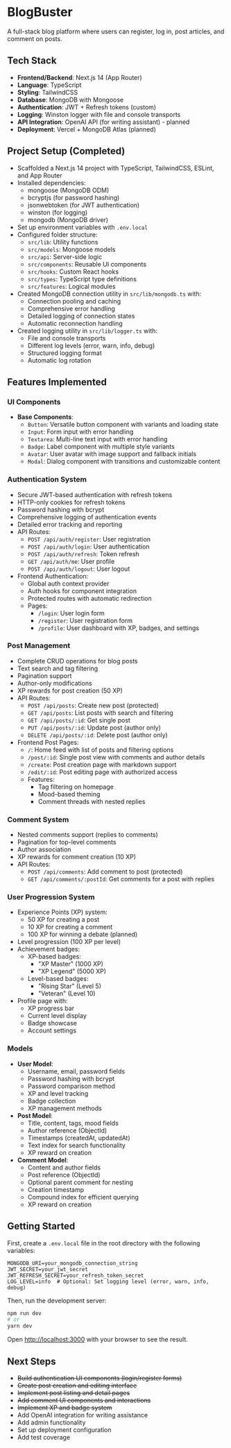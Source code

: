# BlogBuster

A full-stack blog platform where users can register, log in, post articles, and comment on posts.

## Tech Stack

- **Frontend/Backend**: Next.js 14 (App Router)
- **Language**: TypeScript
- **Styling**: TailwindCSS
- **Database**: MongoDB with Mongoose
- **Authentication**: JWT + Refresh tokens (custom)
- **Logging**: Winston logger with file and console transports
- **API Integration**: OpenAI API (for writing assistant) - planned
- **Deployment**: Vercel + MongoDB Atlas (planned)

## Project Setup (Completed)

- Scaffolded a Next.js 14 project with TypeScript, TailwindCSS, ESLint, and App Router
- Installed dependencies:
  - mongoose (MongoDB ODM)
  - bcryptjs (for password hashing)
  - jsonwebtoken (for JWT authentication)
  - winston (for logging)
  - mongodb (MongoDB driver)
- Set up environment variables with `.env.local`
- Configured folder structure:
  - `src/lib`: Utility functions
  - `src/models`: Mongoose models
  - `src/api`: Server-side logic
  - `src/components`: Reusable UI components
  - `src/hooks`: Custom React hooks
  - `src/types`: TypeScript type definitions
  - `src/features`: Logical modules
- Created MongoDB connection utility in `src/lib/mongodb.ts` with:
  - Connection pooling and caching
  - Comprehensive error handling
  - Detailed logging of connection states
  - Automatic reconnection handling
- Created logging utility in `src/lib/logger.ts` with:
  - File and console transports
  - Different log levels (error, warn, info, debug)
  - Structured logging format
  - Automatic log rotation

## Features Implemented

### UI Components

- **Base Components**:
  - `Button`: Versatile button component with variants and loading state
  - `Input`: Form input with error handling
  - `Textarea`: Multi-line text input with error handling
  - `Badge`: Label component with multiple style variants
  - `Avatar`: User avatar with image support and fallback initials
  - `Modal`: Dialog component with transitions and customizable content

### Authentication System

- Secure JWT-based authentication with refresh tokens
- HTTP-only cookies for refresh tokens
- Password hashing with bcrypt
- Comprehensive logging of authentication events
- Detailed error tracking and reporting
- API Routes:
  - `POST /api/auth/register`: User registration
  - `POST /api/auth/login`: User authentication
  - `POST /api/auth/refresh`: Token refresh
  - `GET /api/auth/me`: User profile
  - `POST /api/auth/logout`: User logout
- Frontend Authentication:
  - Global auth context provider
  - Auth hooks for component integration
  - Protected routes with automatic redirection
  - Pages:
    - `/login`: User login form
    - `/register`: User registration form
    - `/profile`: User dashboard with XP, badges, and settings

### Post Management

- Complete CRUD operations for blog posts
- Text search and tag filtering
- Pagination support
- Author-only modifications
- XP rewards for post creation (50 XP)
- API Routes:
  - `POST /api/posts`: Create new post (protected)
  - `GET /api/posts`: List posts with search and filtering
  - `GET /api/posts/:id`: Get single post
  - `PUT /api/posts/:id`: Update post (author only)
  - `DELETE /api/posts/:id`: Delete post (author only)
- Frontend Post Pages:
  - `/`: Home feed with list of posts and filtering options
  - `/post/:id`: Single post view with comments and author details
  - `/create`: Post creation page with markdown support
  - `/edit/:id`: Post editing page with authorized access
  - Features:
    - Tag filtering on homepage
    - Mood-based theming
    - Comment threads with nested replies

### Comment System

- Nested comments support (replies to comments)
- Pagination for top-level comments
- Author association
- XP rewards for comment creation (10 XP)
- API Routes:
  - `POST /api/comments`: Add comment to post (protected)
  - `GET /api/comments/:postId`: Get comments for a post with replies

### User Progression System

- Experience Points (XP) system:
  - 50 XP for creating a post
  - 10 XP for creating a comment
  - 100 XP for winning a debate (planned)
- Level progression (100 XP per level)
- Achievement badges:
  - XP-based badges:
    - "XP Master" (1000 XP)
    - "XP Legend" (5000 XP)
  - Level-based badges:
    - "Rising Star" (Level 5)
    - "Veteran" (Level 10)
- Profile page with:
  - XP progress bar
  - Current level display
  - Badge showcase
  - Account settings

### Models

- **User Model**:
  - Username, email, password fields
  - Password hashing with bcrypt
  - Password comparison method
  - XP and level tracking
  - Badge collection
  - XP management methods
- **Post Model**:
  - Title, content, tags, mood fields
  - Author reference (ObjectId)
  - Timestamps (createdAt, updatedAt)
  - Text index for search functionality
  - XP reward on creation
- **Comment Model**:
  - Content and author fields
  - Post reference (ObjectId)
  - Optional parent comment for nesting
  - Creation timestamp
  - Compound index for efficient querying
  - XP reward on creation

## Getting Started

First, create a `.env.local` file in the root directory with the following variables:

```
MONGODB_URI=your_mongodb_connection_string
JWT_SECRET=your_jwt_secret
JWT_REFRESH_SECRET=your_refresh_token_secret
LOG_LEVEL=info  # Optional: Set logging level (error, warn, info, debug)
```

Then, run the development server:

```bash
npm run dev
# or
yarn dev
```

Open [http://localhost:3000](http://localhost:3000) with your browser to see the result.

## Next Steps

- ~~Build authentication UI components (login/register forms)~~
- ~~Create post creation and editing interface~~
- ~~Implement post listing and detail pages~~
- ~~Add comment UI components and interactions~~
- ~~Implement XP and badge system~~
- Add OpenAI integration for writing assistance
- Add admin functionality
- Set up deployment configuration
- Add test coverage

